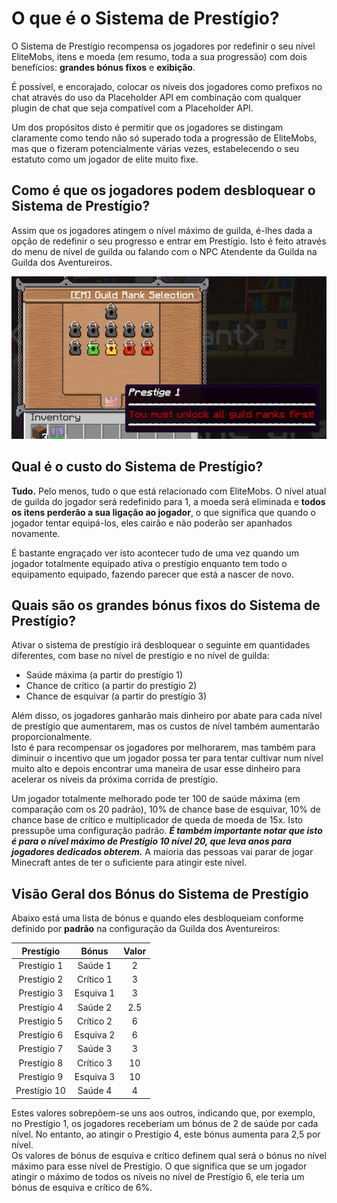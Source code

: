 # O que é o Sistema de Prestígio?

O Sistema de Prestígio recompensa os jogadores por redefinir o seu nível EliteMobs, itens e moeda (em resumo, toda a sua progressão) com dois benefícios: **grandes bónus fixos** e **exibição**.

É possível, e encorajado, colocar os níveis dos jogadores como prefixos no chat através do uso da Placeholder API em combinação com qualquer plugin de chat que seja compatível com a Placeholder API.

Um dos propósitos disto é permitir que os jogadores se distingam claramente como tendo não só superado toda a progressão de EliteMobs, mas que o fizeram potencialmente várias vezes, estabelecendo o seu estatuto como um jogador de elite muito fixe.

## Como é que os jogadores podem desbloquear o Sistema de Prestígio?

Assim que os jogadores atingem o nível máximo de guilda, é-lhes dada a opção de redefinir o seu progresso e entrar em Prestígio. Isto é feito através do menu de nível de guilda ou falando com o NPC Atendente da Guilda na Guilda dos Aventureiros.

<div align="center">

![prestige_guild_rank.jpg](../../../img/wiki/prestige_guild_rank.jpg)

</div>

## Qual é o custo do Sistema de Prestígio?

**Tudo.** Pelo menos, tudo o que está relacionado com EliteMobs. O nível atual de guilda do jogador será redefinido para 1, a moeda será eliminada e **todos os itens perderão a sua ligação ao jogador**, o que significa que quando o jogador tentar equipá-los, eles cairão e não poderão ser apanhados novamente.

É bastante engraçado ver isto acontecer tudo de uma vez quando um jogador totalmente equipado ativa o prestígio enquanto tem todo o equipamento equipado, fazendo parecer que está a nascer de novo.

## Quais são os grandes bónus fixos do Sistema de Prestígio?

Ativar o sistema de prestígio irá desbloquear o seguinte em quantidades diferentes, com base no nível de prestígio e no nível de guilda:

- Saúde máxima (a partir do prestígio 1)
- Chance de crítico (a partir do prestígio 2)
- Chance de esquivar (a partir do prestígio 3)

Além disso, os jogadores ganharão mais dinheiro por abate para cada nível de prestígio que aumentarem, mas os custos de nível também aumentarão proporcionalmente. <br> Isto é para recompensar os jogadores por melhorarem, mas também para diminuir o incentivo que um jogador possa ter para tentar cultivar num nível muito alto e depois encontrar uma maneira de usar esse dinheiro para acelerar os níveis da próxima corrida de prestígio.

Um jogador totalmente melhorado pode ter 100 de saúde máxima (em comparação com os 20 padrão), 10% de chance base de esquivar, 10% de chance base de crítico e multiplicador de queda de moeda de 15x. Isto pressupõe uma configuração padrão. ***É também importante notar que isto é para o nível máximo de Prestígio 10 nível 20, que leva anos para jogadores dedicados obterem.*** A maioria das pessoas vai parar de jogar Minecraft antes de ter o suficiente para atingir este nível.

## Visão Geral dos Bónus do Sistema de Prestígio
Abaixo está uma lista de bónus e quando eles desbloqueiam conforme definido por **padrão** na configuração da Guilda dos Aventureiros:

<div align="center">

| Prestígio |   Bónus    | Valor |
|:--------:|:----------:|:-----:|
| Prestígio 1  |  Saúde 1  |   2   |
| Prestígio 2  | Crítico 1 |   3   | Na verdade 3
| Prestígio 3  | Esquiva 1  |   3   | Na verdade 4
| Prestígio 4  |  Saúde 2  |  2.5  |
| Prestígio 5  | Crítico 2 |   6   |
| Prestígio 6  | Esquiva 2  |   6   |
| Prestígio 7  |  Saúde 3  |   3   |
| Prestígio 8  | Crítico 3 |  10   |
| Prestígio 9  | Esquiva 3  |  10   |
| Prestígio 10 |  Saúde 4  |   4   |

</div>

Estes valores sobrepõem-se uns aos outros, indicando que, por exemplo, no Prestígio 1, os jogadores receberiam um bónus de 2 de saúde por cada nível. No entanto, ao atingir o Prestígio 4, este bónus aumenta para 2,5 por nível.
<br>Os valores de bónus de esquiva e crítico definem qual será o bónus no nível máximo para esse nível de Prestígio. O que significa que se um jogador atingir o máximo de todos os níveis no nível de Prestígio 6, ele teria um bónus de esquiva e crítico de 6%.
